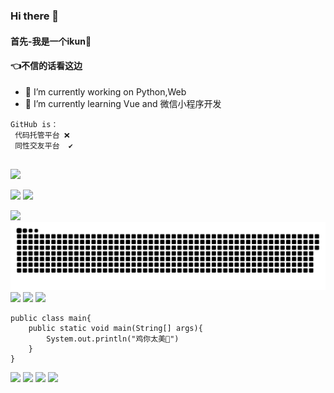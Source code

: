 ### Hi there 👋

#### 首先-我是一个ikun🐔
#### 👈不信的话看这边
<!-- **steam-404/steam-404** is a ✨ _special_ ✨ repository because its `README.md` (this file) appears on your GitHub profile.

Here are some ideas to get you started:
 -->
- 🔭 I’m currently working on Python,Web
- 🌱 I’m currently learning Vue and 微信小程序开发
<!-- - 👯 I’m looking to collaborate on 
- 🤔 I’m looking for help with ...
- 💬 Ask me about ...
- 📫 How to reach me: ...
- 😄 Pronouns: ...
- ⚡ Fun fact: ... -->

```
GitHub is：
 代码托管平台 ❌
 同性交友平台  ✔
 
 ```
![](https://raw.githubusercontent.com/steam-404/steam-404/main/assets/github-contribution-grid-snake.svg)

 <img src="https://github-readme-stats.vercel.app/api?username=steam-404&hide_title=true&hide_border=true&show_icons=true&include_all_commits=true&line_height=21&bg_color=0,EC6C6C,FFD479,FFFC79,73FA79&theme=graywhite&locale=cn"></img>
 <img src="https://github-readme-stats.vercel.app/api/top-langs/?username=steam-404&hide_title=true&hide_border=true&layout=compact&bg_color=0,73FA79,73FDFF,D783FF&theme=graywhite&locale=cn"></src>



![]("SB.gif")
<img src="contributions.svg">
<img src="https://img.shields.io/github/followers/steam-404?logo=github&style=for-the-badge&color=3382ed&labelColor=1c1917&cacheSeconds=36">
<img src="https://img.shields.io/badge/%E9%B8%A1%E4%BD%A0-%E5%A4%AA%E7%BE%8E-blue">
<img src="https://visitor-badge.laobi.icu/badge?page_id=steam-404">



```
public class main{
    public static void main(String[] args){
        System.out.println("鸡你太美🐔")
    }
}

```

<div>
   <img src="https://metrics.lecoq.io/steam-404?template=classic&config.timezone=Asia%2FShanghai">
   <img src="https://github-profile-trophy.vercel.app/?username=steam-404" />
   <img src="https://activity-graph.herokuapp.com/graph?username=steam-404&theme=xcode" />
   <img src="https://github-readme-streak-stats.herokuapp.com/?user=steam-404" />
</div>
